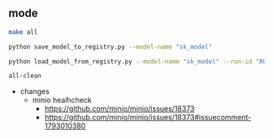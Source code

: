 ## mode

```bash
make all
```
```bash
python save_model_to_registry.py --model-name "sk_model"
```
```bash
python load_model_from_registry.py --model-name "sk_model" --run-id "RUN_ID"
```
```bash
all-clean
```


- changes
    - minio healhcheck
        - https://github.com/minio/minio/issues/18373
        - https://github.com/minio/minio/issues/18373#issuecomment-1793010380